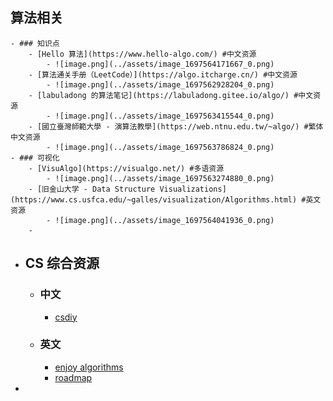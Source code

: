 ## 算法相关
	- ### 知识点
		- [Hello 算法](https://www.hello-algo.com/) #中文资源
			- ![image.png](../assets/image_1697564171667_0.png)
		- [算法通关手册（LeetCode）](https://algo.itcharge.cn/) #中文资源
			- ![image.png](../assets/image_1697562928204_0.png)
		- [labuladong 的算法笔记](https://labuladong.gitee.io/algo/) #中文资源
			- ![image.png](../assets/image_1697563415544_0.png)
		- [國立臺灣師範大學 - 演算法教學](https://web.ntnu.edu.tw/~algo/) #繁体中文资源
			- ![image.png](../assets/image_1697563786824_0.png)
	- ### 可视化
		- [VisuAlgo](https://visualgo.net/) #多语资源
			- ![image.png](../assets/image_1697563274880_0.png)
		- [旧金山大学 - Data Structure Visualizations](https://www.cs.usfca.edu/~galles/visualization/Algorithms.html) #英文资源
			- ![image.png](../assets/image_1697564041936_0.png)
		-
- ## CS 综合资源
	- ### 中文
		- [csdiy](https://csdiy.wiki/)
	- ### 英文
		- [enjoy algorithms](https://www.enjoyalgorithms.com/)
		- [roadmap](https://roadmap.sh/)
-